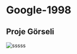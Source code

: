 # Google-1998

## Proje Görseli

![sssss](https://user-images.githubusercontent.com/73312086/142660162-f9e7074f-6921-4818-9511-273ed6182b16.JPG)



